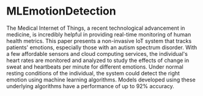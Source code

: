 # MLEmotionDetection
The Medical Internet of Things, a recent technological advancement in medicine, is incredibly helpful in providing real-time monitoring of human health metrics. This paper presents a non-invasive IoT system that tracks patients' emotions, especially those with an autism spectrum disorder. With a few affordable sensors and cloud computing services, the individual's heart rates are monitored and analyzed to study the effects of change in sweat and heartbeats per minute for different emotions. Under normal resting conditions of the individual, the system could detect the right emotion using machine learning algorithms. Models developed using these underlying algorithms have a performance of up to 92% accuracy. 
